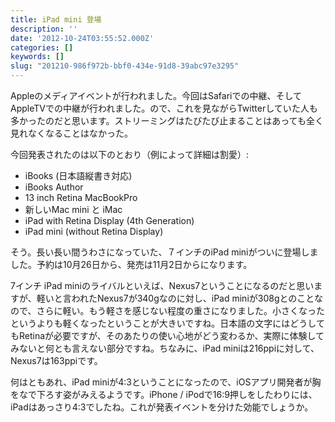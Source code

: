 ```yaml
---
title: iPad mini 登場
description: ''
date: '2012-10-24T03:55:52.000Z'
categories: []
keywords: []
slug: "201210-986f972b-bbf0-434e-91d8-39abc97e3295"
---
```

Appleのメディアイベントが行われました。今回はSafariでの中継、そしてAppleTVでの中継が行われました。ので、これを見ながらTwitterしていた人も多かったのだと思います。ストリーミングはたびたび止まることはあっても全く見れなくなることはなかった。

今回発表されたのは以下のとおり（例によって詳細は割愛）:

*   iBooks (日本語縦書き対応)
*   iBooks Author
*   13 inch Retina MacBookPro
*   新しいMac mini と iMac
*   iPad with Retina Display (4th Generation)
*   iPad mini (without Retina Display)

そう。長い長い間うわさになっていた、７インチのiPad miniがついに登場しました。予約は10月26日から、発売は11月2日からになります。

7インチ iPad miniのライバルといえば、Nexus7ということになるのだと思いますが、軽いと言われたNexus7が340gなのに対し、iPad miniが308gとのことなので、さらに軽い。もう軽さを感じない程度の重さになりました。小さくなったというよりも軽くなったということが大きいですね。日本語の文字にはどうしてもRetinaが必要ですが、そのあたりの使い心地がどう変わるか、実際に体験してみないと何とも言えない部分ですね。ちなみに、iPad miniは216ppiに対して、Nexus7は163ppiです。

何はともあれ、iPad miniが4:3ということになったので、iOSアプリ開発者が胸をなで下ろす姿がみえるようです。iPhone / iPodで16:9押しをしたわりには、iPadはあっさり4:3でしたね。これが発表イベントを分けた効能でしょうか。